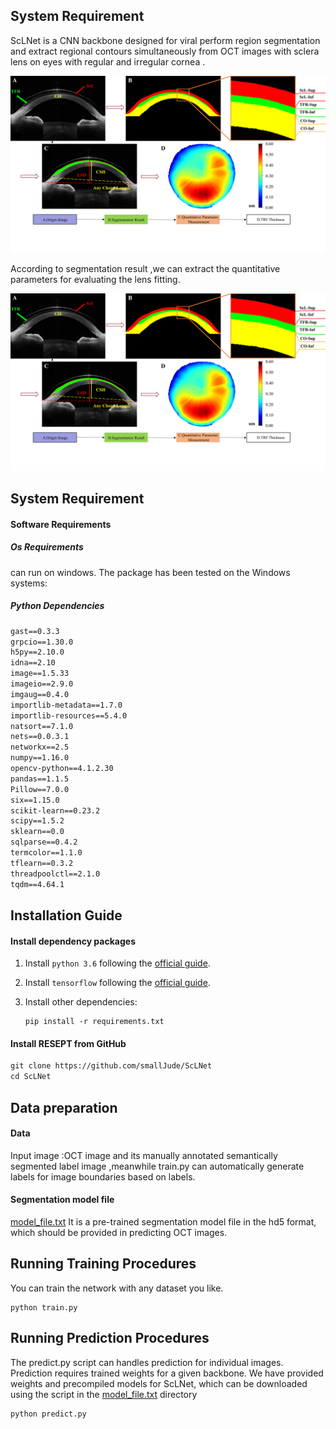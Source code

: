 ## System Requirement

ScLNet is a CNN backbone designed for viral perform region segmentation and extract regional contours simultaneously from OCT images with sclera lens on eyes with regular and irregular cornea . 



![image-20231025103251740](https://github.com/smallJude/ScLNet/blob/main/image/image_framework.tif)



According to segmentation result ,we can extract the quantitative parameters for evaluating the lens fitting. 

![image-20231025101503269](https://github.com/smallJude/ScLNet/blob/main/image/image2.tif)

### 

## System Requirement

#### Software Requirements

##### Os  Requirements

can run on windows. The package has been tested on the Windows systems:

##### Python Dependencies

```txt
gast==0.3.3
grpcio==1.30.0
h5py==2.10.0
idna==2.10
image==1.5.33
imageio==2.9.0
imgaug==0.4.0
importlib-metadata==1.7.0
importlib-resources==5.4.0
natsort==7.1.0
nets==0.0.3.1
networkx==2.5
numpy==1.16.0
opencv-python==4.1.2.30
pandas==1.1.5
Pillow==7.0.0
six==1.15.0
scikit-learn==0.23.2
scipy==1.5.2
sklearn==0.0
sqlparse==0.4.2
termcolor==1.1.0
tflearn==0.3.2
threadpoolctl==2.1.0
tqdm==4.64.1
```



## Installation Guide

#### Install dependency packages

1. Install `python 3.6` following the [official guide](https://www.python.org/).

2. Install `tensorflow` following the [official guide](https://www.tensorflow.org/?hl=zh-cn).

3. Install other dependencies:

   ```
   pip install -r requirements.txt
   ```

#### Install RESEPT from GitHub

```txt
git clone https://github.com/smallJude/ScLNet
cd ScLNet
```



## Data preparation

#### Data

Input image :OCT image and its manually annotated  semantically segmented label image ,meanwhile train.py  can automatically generate labels for image boundaries based on labels.

#### Segmentation model file

[model_file.txt](https://github.com/smallJude/ScLNet/blob/main/model_file.txt)  It is a pre-trained segmentation model file in the hd5 format, which should be provided in predicting  OCT images. 



## Running Training Procedures

You can train the network with any dataset you like. 

```
python train.py
```

## Running Prediction Procedures

The predict.py script can handles prediction for individual images. Prediction requires trained weights for a given backbone. We have provided weights and precompiled models for ScLNet, which can be downloaded using the script in the [model_file.txt](https://github.com/smallJude/ScLNet/blob/main/model_file.txt) directory

```
python predict.py
```

